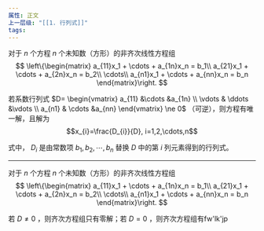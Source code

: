 ```yaml
---
属性: 正文
上一层级: "[[1. 行列式]]"
tags:
---
```


对于 $n$ 个方程 $n$ 个未知数（方形）的非齐次线性方程组
$$
\left\{\begin{matrix}
 a_{11}x_1 + \cdots + a_{1n}x_n = b_1\\
 a_{21}x_1 + \cdots + a_{2n}x_n = b_2\\
 \cdots\\
a_{n1}x_1 + \cdots + a_{nn}x_n = b_n
\end{matrix}\right.
$$

若系数行列式 $D= \begin{vmatrix} a_{11} &\cdots &a_{1n} \\ \vdots  & \ddots  &\vdots \\ a_{n1} & \cdots &a_{nn} \end{vmatrix} \ne 0$ （可逆），则方程有唯一解，且解为 $$x_{i}=\frac{D_{i}}{D}, i=1,2,\cdots,n$$

式中， $D_{i}$ 是由常数项 $b_{1}, b_{2}, \cdots, b_{n}$ 替换 $D$ 中的第 $i$ 列元素得到的行列式。

---

对于 $n$ 个方程 $n$ 个未知数（方形）的非齐次线性方程组
$$
\left\{\begin{matrix}
 a_{11}x_1 + \cdots + a_{1n}x_n = b_1\\
 a_{21}x_1 + \cdots + a_{2n}x_n = b_2\\
 \cdots\\
a_{n1}x_1 + \cdots + a_{nn}x_n = b_n
\end{matrix}\right.
$$

若 $D\ne0$ ，则齐次方程组只有零解；若 $D = 0$ ，则齐次方程组有fw'lk'jp